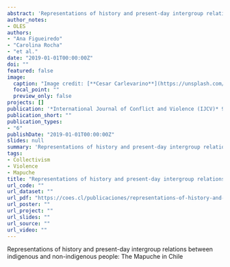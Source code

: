 ```yaml
---
abstract: 'Representations of history and present-day intergroup relations between indigenous and non-indigenous people: The Mapuche in Chile'
author_notes:
- OLES
authors:
- "Ana Figueiredo"
- "Carolina Rocha"
- "et al."
date: "2019-01-01T00:00:00Z"
doi: ""
featured: false
image:
  caption: "Image credit: [**Cesar Carlevarino**](https://unsplash.com/photos/zKMPwG7QKac?utm_source=unsplash&utm_medium=referral&utm_content=creditShareLink)"
  focal_point: ""
  preview_only: false
projects: []
publication: '*International Journal of Conflict and Violence (IJCV)* 9'
publication_short: ""
publication_types:
- "6"
publishDate: "2019-01-01T00:00:00Z"
slides: null
summary: 'Representations of history and present-day intergroup relations between indigenous and non-indigenous people: The Mapuche in Chile'
tags:
- Collectivism
- Violence
- Mapuche
title: "Representations of history and present-day intergroup relations between indigenous and non-indigenous people: The Mapuche in Chile"
url_code: ""
url_dataset: ""
url_pdf: "https://coes.cl/publicaciones/representations-of-history-and-present-day-intergroup-relations-between-indigenous-and-non-indigenous-people-the-mapuche-in-chile/"
url_poster: ""
url_project: ""
url_slides: ""
url_source: ""
url_video: ""
---
```


Representations of history and present-day intergroup relations between indigenous and non-indigenous people: The Mapuche in Chile
